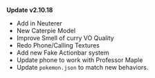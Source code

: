 **Update v2.10.18**

- Add in Neuterer
- New Caterpie Model
- Improve Smell of curry VO Quality
- Redo Phone/Calling Textures
- Add new Fake Actionbar system
- Update phone to work with Professor Maple
- Update `pokemon.json` to match new behaviors.